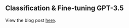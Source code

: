 ## Classification & Fine-tuning GPT-3.5

View the blog post [here](https://www.montelo.ai/blog/classification-using-fine-tuned-gpt3-5-in-typescript).
